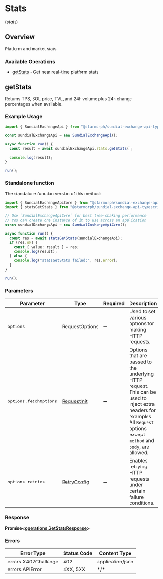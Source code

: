 # Stats
(*stats*)

## Overview

Platform and market stats

### Available Operations

* [getStats](#getstats) - Get near real-time platform stats

## getStats

Returns TPS, SOL price, TVL, and 24h volume plus 24h change percentages when available.

### Example Usage

```typescript
import { SundialExchangeApi } from "@starmorph/sundial-exchange-api-typescript";

const sundialExchangeApi = new SundialExchangeApi();

async function run() {
  const result = await sundialExchangeApi.stats.getStats();

  console.log(result);
}

run();
```

### Standalone function

The standalone function version of this method:

```typescript
import { SundialExchangeApiCore } from "@starmorph/sundial-exchange-api-typescript/core.js";
import { statsGetStats } from "@starmorph/sundial-exchange-api-typescript/funcs/statsGetStats.js";

// Use `SundialExchangeApiCore` for best tree-shaking performance.
// You can create one instance of it to use across an application.
const sundialExchangeApi = new SundialExchangeApiCore();

async function run() {
  const res = await statsGetStats(sundialExchangeApi);
  if (res.ok) {
    const { value: result } = res;
    console.log(result);
  } else {
    console.log("statsGetStats failed:", res.error);
  }
}

run();
```

### Parameters

| Parameter                                                                                                                                                                      | Type                                                                                                                                                                           | Required                                                                                                                                                                       | Description                                                                                                                                                                    |
| ------------------------------------------------------------------------------------------------------------------------------------------------------------------------------ | ------------------------------------------------------------------------------------------------------------------------------------------------------------------------------ | ------------------------------------------------------------------------------------------------------------------------------------------------------------------------------ | ------------------------------------------------------------------------------------------------------------------------------------------------------------------------------ |
| `options`                                                                                                                                                                      | RequestOptions                                                                                                                                                                 | :heavy_minus_sign:                                                                                                                                                             | Used to set various options for making HTTP requests.                                                                                                                          |
| `options.fetchOptions`                                                                                                                                                         | [RequestInit](https://developer.mozilla.org/en-US/docs/Web/API/Request/Request#options)                                                                                        | :heavy_minus_sign:                                                                                                                                                             | Options that are passed to the underlying HTTP request. This can be used to inject extra headers for examples. All `Request` options, except `method` and `body`, are allowed. |
| `options.retries`                                                                                                                                                              | [RetryConfig](../../lib/utils/retryconfig.md)                                                                                                                                  | :heavy_minus_sign:                                                                                                                                                             | Enables retrying HTTP requests under certain failure conditions.                                                                                                               |

### Response

**Promise\<[operations.GetStatsResponse](../../models/operations/getstatsresponse.md)\>**

### Errors

| Error Type           | Status Code          | Content Type         |
| -------------------- | -------------------- | -------------------- |
| errors.X402Challenge | 402                  | application/json     |
| errors.APIError      | 4XX, 5XX             | \*/\*                |